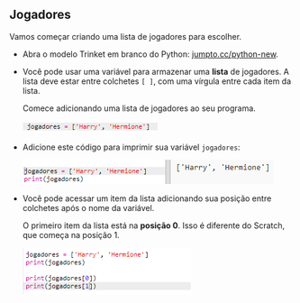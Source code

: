 ## Jogadores

Vamos começar criando uma lista de jogadores para escolher.

+ Abra o modelo Trinket em branco do Python: <a href="http://jumpto.cc/python-new" target="_blank">jumpto.cc/python-new</a>.

+ Você pode usar uma variável para armazenar uma **lista** de jogadores. A lista deve estar entre colchetes `[ ]`, com uma vírgula entre cada item da lista.
    
    Comece adicionando uma lista de jogadores ao seu programa.
    
    ![captura de tela](images/team-create-players.png)

+ Adicione este código para imprimir sua variável `jogadores`:
    
    ![captura de tela](images/team-print-players.png)

+ Você pode acessar um item da lista adicionando sua posição entre colchetes após o nome da variável.
    
    O primeiro item da lista está na **posição 0**. Isso é diferente do Scratch, que começa na posição 1.
    
    ![captura de tela](images/team-print-players-index.png)